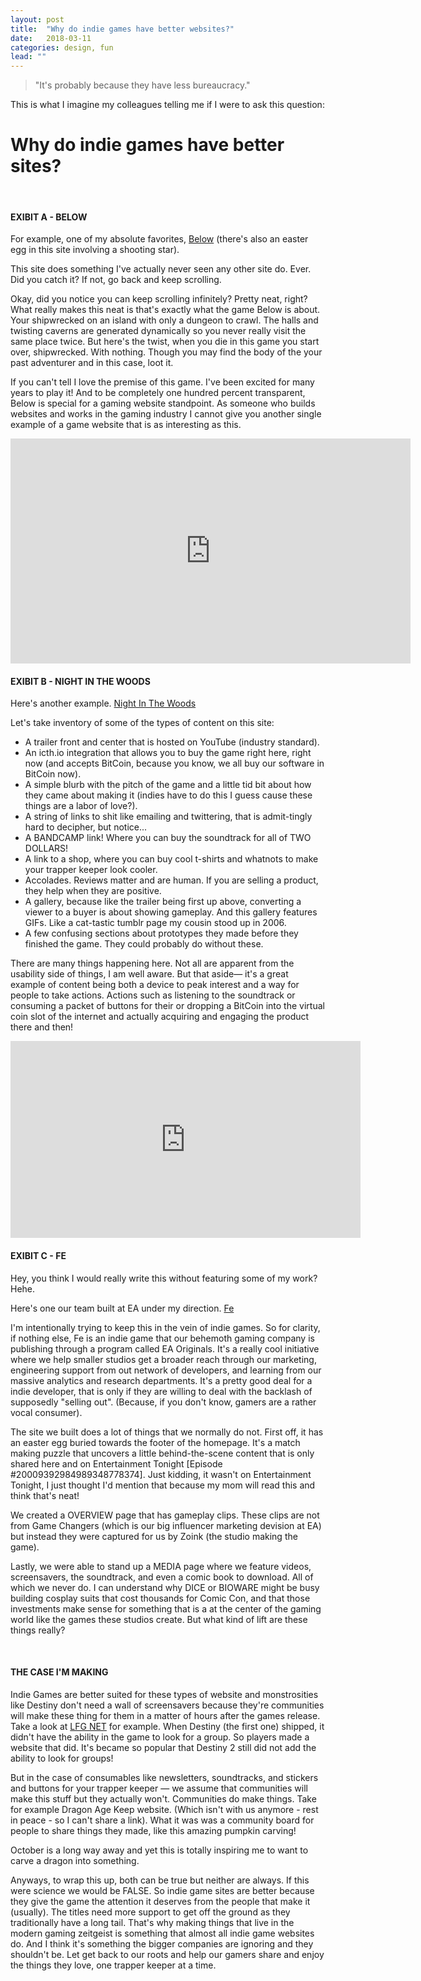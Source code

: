 ```yaml
---
layout: post
title:  "Why do indie games have better websites?"
date:   2018-03-11
categories: design, fun
lead: ""
---
```


> "It's probably because they have less bureaucracy." 

This is what I imagine my colleagues telling me if I were to ask this question: 



# Why do indie games have better sites?

<br/>

#### EXIBIT A - BELOW
For example, one of my absolute favorites, [Below](http://www.whatliesbelow.com/) (there's also an easter egg in this site involving a shooting star).

This site does something I've actually never seen any other site do. Ever. Did you catch it? If not, go back and keep scrolling. 

Okay, did you notice you can keep scrolling infinitely? Pretty neat, right? What really makes this neat is that's exactly what the game Below is about. Your shipwrecked on an island with only a dungeon to crawl. The halls and twisting caverns are generated dynamically so you never really visit the same place twice. But here's the twist, when you die in this game you start over, shipwrecked. With nothing. Though you may find the body of the your past  adventurer and in this case, loot it.

If you can't tell I love the premise of this game. I've been excited for many years to play it! And to be completely one hundred percent transparent, Below is special for a gaming website standpoint. As someone who builds websites and works in the gaming industry I cannot give you another single example of a game website that is as interesting as this. 

<iframe src="https://player.vimeo.com/video/68314832" width="640" height="360" frameborder="0" webkitallowfullscreen mozallowfullscreen allowfullscreen></iframe>

<br/>

#### EXIBIT B - NIGHT IN THE WOODS
Here's another example. [Night In The Woods](http://www.nightinthewoods.com/)

Let's take inventory of some of the types of content on this site:

* A trailer front and center that is hosted on YouTube (industry standard). 
* An icth.io integration that allows you to buy the game right here, right now (and accepts BitCoin, because you know, we all buy our software in BitCoin now). 
* A simple blurb with the pitch of the game and a little tid bit about how they came about making it (indies have to do this I guess cause these things are a labor of love?). 
* A string of links to shit like emailing and twittering, that is admit-tingly hard to decipher, but notice... 
* A BANDCAMP link! Where you can buy the soundtrack for all of TWO DOLLARS! 
* A link to a shop, where you can buy cool t-shirts and whatnots to make your trapper keeper look cooler. 
* Accolades. Reviews matter and are human. If you are selling a product, they help when they are positive. 
* A gallery, because like the trailer being first up above, converting a viewer to a buyer is about showing gameplay. And this gallery features GIFs. Like a cat-tastic tumblr page my cousin stood up in 2006.
* A few confusing sections about prototypes they made before they finished the game. They could probably do without these.

There are many things happening here. Not all are apparent from the usability side of things, I am well aware. But that aside— it's a great example of content being both a device to peak interest and a way for people to take actions. Actions such as listening to the soundtrack or consuming a packet of buttons for their or dropping a BitCoin into the virtual coin slot of the internet and actually acquiring and engaging the product there and then!

<iframe width="560" height="315" src="https://www.youtube.com/embed/u17kM8oSz3k" frameborder="0" allow="autoplay; encrypted-media" allowfullscreen></iframe>

<br/>

#### EXIBIT C - FE
Hey, you think I would really write this without featuring some of my work? Hehe.

Here's one our team built at EA under my direction. [Fe](https://www.ea.com/games/fe)

I'm intentionally trying to keep this in the vein of indie games. So for clarity, if nothing else, Fe is an indie game that our behemoth gaming company is publishing through a program called EA Originals. It's a really cool initiative where we help smaller studios get a broader reach through our marketing, engineering support from out network of developers, and learning from our massive analytics and research departments. It's a pretty good deal for a indie developer, that is only if they are willing to deal with the backlash of supposedly "selling out". (Because, if you don't know, gamers are a rather vocal consumer).

The site we built does a lot of things that we normally do not. First off, it has an easter egg buried towards the footer of the homepage. It's a match making puzzle that uncovers a little behind-the-scene content that is only shared here and on Entertainment Tonight [Episode #20009392984989348778374]. Just kidding, it wasn't on Entertainment Tonight, I just thought I'd mention that because my mom will read this and think that's neat!

We created a OVERVIEW page that has gameplay clips. These clips are not from Game Changers (which is our big influencer marketing devision at EA) but instead they were captured for us by Zoink (the studio making the game). 

Lastly, we were able to stand up a MEDIA page where we feature videos, screensavers, the soundtrack, and even a comic book to download. All of which we never do. I can understand why DICE or BIOWARE might be busy building cosplay suits that cost thousands for Comic Con, and that those investments make sense for something that is a at the center of the gaming world like the games these studios create. But what kind of lift are these things really?

<br/>

#### THE CASE I'M MAKING

Indie Games are better suited for these types of website and monstrosities like Destiny don't need a wall of screensavers because they're communities will make these thing for them in a matter of hours after the games release. Take a look at [LFG NET](http://www.destinylfg.net/) for example. When Destiny (the first one) shipped, it didn't have the ability in the game to look for a group. So players made a website that did. It's became so popular that Destiny 2 still did not add the ability to look for groups!

But in the case of consumables like newsletters, soundtracks, and stickers and buttons for your trapper keeper — we assume that communities will make this stuff but they actually won't. Communities do make things. Take for example Dragon Age Keep website. (Which isn't with us anymore - rest in peace - so I can't share a link). What it was was a community board for people to share things they made, like this amazing pumpkin carving!

<a data-pin-do="embedPin" data-pin-width="medium" href="https://www.pinterest.com/pin/232357661998752746/"></a>

October is a long way away and yet this is totally inspiring me to want to carve a dragon into something.

Anyways, to wrap this up, both can be true but neither are always. If this were science we would be FALSE. So indie game sites are better because they give the game the attention it deserves from the people that make it (usually). The titles need more support to get off the ground as they traditionally have a long tail. That's why making things that live in the modern gaming zeitgeist is something that almost all indie game websites do. And I think it's something the bigger companies are ignoring and they shouldn't be. Let get back to our roots and help our gamers share and enjoy the things they love, one trapper keeper at a time.

